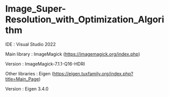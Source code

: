 # Image_Super-Resolution_with_Optimization_Algorithm

IDE : Visual Studio 2022



Main library : ImageMagick (https://imagemagick.org/index.php)

Version : ImageMagick-7.1.1-Q16-HDRI



Other libraries : Eigen (https://eigen.tuxfamily.org/index.php?title=Main_Page)

Version : Eigen 3.4.0


